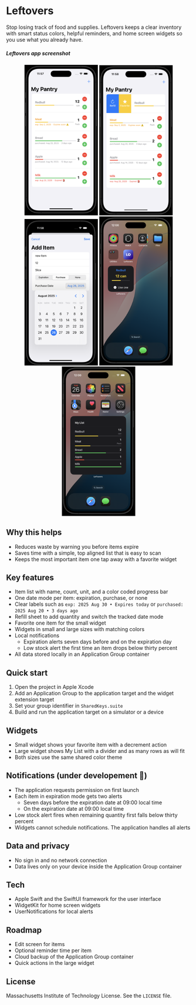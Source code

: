 # Leftovers
Stop losing track of food and supplies. Leftovers keeps a clear inventory with smart status colors, helpful reminders, and home screen widgets so you use what you already have.

##### Leftovers app screenshot
<p align="center">
  <img src="Screenshots/S1.png" width="200" />
  <img src="Screenshots/S2.png" width="200" /> 
  <img src="Screenshots/S3.png" width="200" />
  <img src="Screenshots/S4.png" width="200" />
  <img src="Screenshots/S5.png" width="200" />
</p>

## Why this helps
- Reduces waste by warning you before items expire
- Saves time with a simple, top aligned list that is easy to scan
- Keeps the most important item one tap away with a favorite widget

## Key features
- Item list with name, count, unit, and a color coded progress bar
- One date mode per item: expiration, purchase, or none
- Clear labels such as `exp: 2025 Aug 30 • Expires today` or `purchased: 2025 Aug 20 • 3 days ago`
- Refill sheet to add quantity and switch the tracked date mode
- Favorite one item for the small widget
- Widgets in small and large sizes with matching colors
- Local notifications
  - Expiration alerts seven days before and on the expiration day
  - Low stock alert the first time an item drops below thirty percent
- All data stored locally in an Application Group container

## Quick start
1. Open the project in Apple Xcode
2. Add an Application Group to the application target and the widget extension target
3. Set your group identifier in `SharedKeys.suite`
4. Build and run the application target on a simulator or a device

## Widgets
- Small widget shows your favorite item with a decrement action
- Large widget shows My List with a divider and as many rows as will fit
- Both sizes use the same shared color theme

## Notifications (under developement 🚧)
- The application requests permission on first launch
- Each item in expiration mode gets two alerts
  - Seven days before the expiration date at 09:00 local time
  - On the expiration date at 09:00 local time
- Low stock alert fires when remaining quantity first falls below thirty percent
- Widgets cannot schedule notifications. The application handles all alerts

## Data and privacy
- No sign in and no network connection
- Data lives only on your device inside the Application Group container

## Tech
- Apple Swift and the SwiftUI framework for the user interface
- WidgetKit for home screen widgets
- UserNotifications for local alerts

## Roadmap
- Edit screen for items
- Optional reminder time per item
- Cloud backup of the Application Group container
- Quick actions in the large widget

## License
Massachusetts Institute of Technology License. See the `LICENSE` file.

